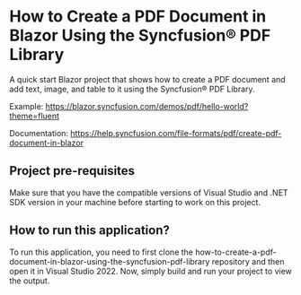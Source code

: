 # How to Create a PDF Document in Blazor Using the Syncfusion&reg; PDF Library

A quick start Blazor project that shows how to create a PDF document and add text, image, and table to it using the Syncfusion&reg; PDF Library.

Example: https://blazor.syncfusion.com/demos/pdf/hello-world?theme=fluent

Documentation:  https://help.syncfusion.com/file-formats/pdf/create-pdf-document-in-blazor

## Project pre-requisites

Make sure that you have the compatible versions of Visual Studio and .NET SDK version in your machine before starting to work on this project.

## How to run this application?

To run this application, you need to first clone the how-to-create-a-pdf-document-in-blazor-using-the-syncfusion-pdf-library repository and then open it in Visual Studio 2022. Now, simply build and run your project to view the output.
